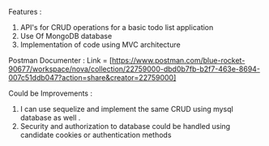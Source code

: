 
Features : 

1. API's for CRUD operations for a basic todo list application 
2. Use Of MongoDB database 
3. Implementation of code using MVC architecture


Postman Documenter : 
Link = [https://www.postman.com/blue-rocket-90677/workspace/nova/collection/22759000-dbd0b7fb-b2f7-463e-8694-007c51ddb047?action=share&creator=22759000]


Could be Improvements : 

1. I can use sequelize and implement the same CRUD using mysql database as well .
2. Security and authorization to database could be handled using candidate cookies or authentication methods 